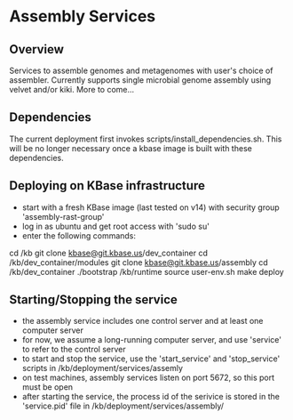Assembly Services
===================

Overview
----------
Services to assemble genomes and metagenomes with user's choice of assembler. 
Currently supports single microbial genome assembly using velvet and/or kiki.
More to come...


Dependencies
----------
The current deployment first invokes scripts/install_dependencies.sh.
This will be no longer necessary once a kbase image is built with these dependencies.



Deploying on KBase infrastructure
----------
* start with a fresh KBase image (last tested on v14) with security group 'assembly-rast-group'
* log in as ubuntu and get root access with 'sudo su'
* enter the following commands:

cd /kb
git clone kbase@git.kbase.us/dev_container
cd /kb/dev_container/modules
git clone kbase@git.kbase.us/assembly
cd /kb/dev_container
./bootstrap /kb/runtime
source user-env.sh
make deploy


Starting/Stopping the service
---------------------------
* the assembly service includes one control server and at least one computer server
* for now, we assume a long-running computer server, and use 'service' to refer to the control server
* to start and stop the service, use the 'start_service' and 'stop_service' scripts in /kb/deployment/services/assemly
* on test machines, assembly services listen on port 5672, so this port must be open
* after starting the service, the process id of the serivice is stored in the 'service.pid' file in /kb/deployment/services/assembly/



